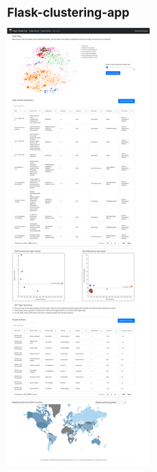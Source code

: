 # Flask-clustering-app

![Image of results.html in deployed app](https://github.com/Brian-M-Collins/Flask-app/blob/main/other/results_image.png?raw=true)
